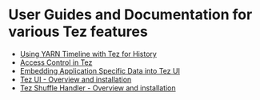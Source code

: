 <!--
   Licensed to the Apache Software Foundation (ASF) under one or more
   contributor license agreements.  See the NOTICE file distributed with
   this work for additional information regarding copyright ownership.
   The ASF licenses this file to You under the Apache License, Version 2.0
   (the "License"); you may not use this file except in compliance with
   the License.  You may obtain a copy of the License at

       http://www.apache.org/licenses/LICENSE-2.0

   Unless required by applicable law or agreed to in writing, software
   distributed under the License is distributed on an "AS IS" BASIS,
   WITHOUT WARRANTIES OR CONDITIONS OF ANY KIND, either express or implied.
   See the License for the specific language governing permissions and
   limitations under the License.
-->

<head><title>User Guides for various Tez features</title></head>

# User Guides and Documentation for various Tez features

   - [Using YARN Timeline with Tez for History](./tez_yarn_timeline.html)
   - [Access Control in Tez](./tez_acls.html)
   - [Embedding Application Specific Data into Tez UI](./tez_ui_user_data.html)
   - [Tez UI - Overview and installation](./tez-ui.html)
   - [Tez Shuffle Handler - Overview and installation](./shuffle-handler.html)

